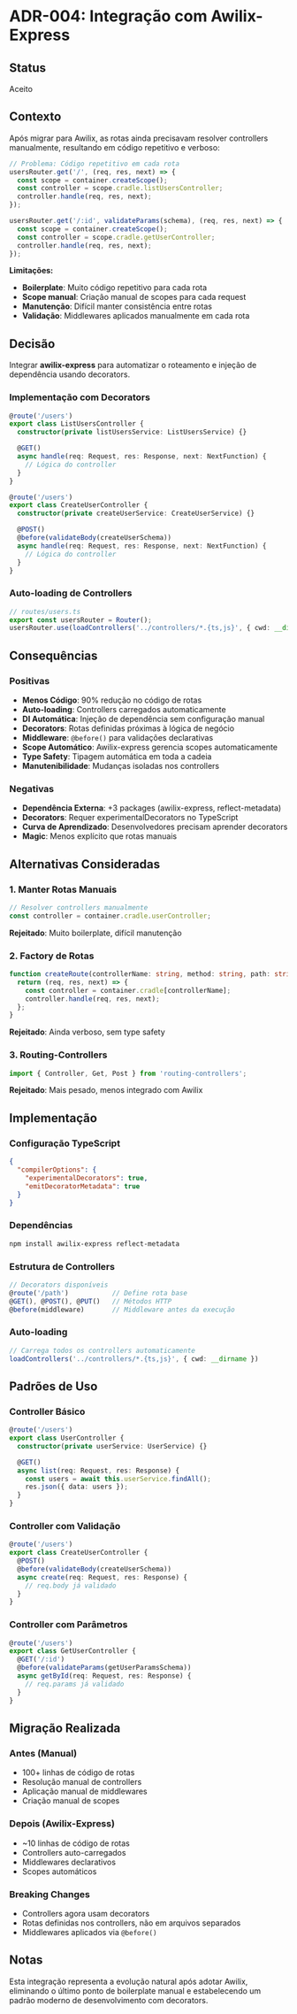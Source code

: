 # ADR-004: Integração com Awilix-Express

## Status
Aceito

## Contexto
Após migrar para Awilix, as rotas ainda precisavam resolver controllers manualmente, resultando em código repetitivo e verboso:

```typescript
// Problema: Código repetitivo em cada rota
usersRouter.get('/', (req, res, next) => {
  const scope = container.createScope();
  const controller = scope.cradle.listUsersController;
  controller.handle(req, res, next);
});

usersRouter.get('/:id', validateParams(schema), (req, res, next) => {
  const scope = container.createScope();
  const controller = scope.cradle.getUserController;
  controller.handle(req, res, next);
});
```

**Limitações:**
- **Boilerplate**: Muito código repetitivo para cada rota
- **Scope manual**: Criação manual de scopes para cada request
- **Manutenção**: Difícil manter consistência entre rotas
- **Validação**: Middlewares aplicados manualmente em cada rota

## Decisão
Integrar **awilix-express** para automatizar o roteamento e injeção de dependência usando decorators.

### Implementação com Decorators
```typescript
@route('/users')
export class ListUsersController {
  constructor(private listUsersService: ListUsersService) {}

  @GET()
  async handle(req: Request, res: Response, next: NextFunction) {
    // Lógica do controller
  }
}

@route('/users')
export class CreateUserController {
  constructor(private createUserService: CreateUserService) {}

  @POST()
  @before(validateBody(createUserSchema))
  async handle(req: Request, res: Response, next: NextFunction) {
    // Lógica do controller
  }
}
```

### Auto-loading de Controllers
```typescript
// routes/users.ts
export const usersRouter = Router();
usersRouter.use(loadControllers('../controllers/*.{ts,js}', { cwd: __dirname }));
```

## Consequências

### Positivas
- **Menos Código**: 90% redução no código de rotas
- **Auto-loading**: Controllers carregados automaticamente
- **DI Automática**: Injeção de dependência sem configuração manual
- **Decorators**: Rotas definidas próximas à lógica de negócio
- **Middleware**: `@before()` para validações declarativas
- **Scope Automático**: Awilix-express gerencia scopes automaticamente
- **Type Safety**: Tipagem automática em toda a cadeia
- **Manutenibilidade**: Mudanças isoladas nos controllers

### Negativas
- **Dependência Externa**: +3 packages (awilix-express, reflect-metadata)
- **Decorators**: Requer experimentalDecorators no TypeScript
- **Curva de Aprendizado**: Desenvolvedores precisam aprender decorators
- **Magic**: Menos explícito que rotas manuais

## Alternativas Consideradas

### 1. Manter Rotas Manuais
```typescript
// Resolver controllers manualmente
const controller = container.cradle.userController;
```
**Rejeitado**: Muito boilerplate, difícil manutenção

### 2. Factory de Rotas
```typescript
function createRoute(controllerName: string, method: string, path: string) {
  return (req, res, next) => {
    const controller = container.cradle[controllerName];
    controller.handle(req, res, next);
  };
}
```
**Rejeitado**: Ainda verboso, sem type safety

### 3. Routing-Controllers
```typescript
import { Controller, Get, Post } from 'routing-controllers';
```
**Rejeitado**: Mais pesado, menos integrado com Awilix

## Implementação

### Configuração TypeScript
```json
{
  "compilerOptions": {
    "experimentalDecorators": true,
    "emitDecoratorMetadata": true
  }
}
```

### Dependências
```bash
npm install awilix-express reflect-metadata
```

### Estrutura de Controllers
```typescript
// Decorators disponíveis
@route('/path')           // Define rota base
@GET(), @POST(), @PUT()   // Métodos HTTP
@before(middleware)       // Middleware antes da execução
```

### Auto-loading
```typescript
// Carrega todos os controllers automaticamente
loadControllers('../controllers/*.{ts,js}', { cwd: __dirname })
```

## Padrões de Uso

### Controller Básico
```typescript
@route('/users')
export class UserController {
  constructor(private userService: UserService) {}

  @GET()
  async list(req: Request, res: Response) {
    const users = await this.userService.findAll();
    res.json({ data: users });
  }
}
```

### Controller com Validação
```typescript
@route('/users')
export class CreateUserController {
  @POST()
  @before(validateBody(createUserSchema))
  async create(req: Request, res: Response) {
    // req.body já validado
  }
}
```

### Controller com Parâmetros
```typescript
@route('/users')
export class GetUserController {
  @GET('/:id')
  @before(validateParams(getUserParamsSchema))
  async getById(req: Request, res: Response) {
    // req.params já validado
  }
}
```

## Migração Realizada

### Antes (Manual)
- 100+ linhas de código de rotas
- Resolução manual de controllers
- Aplicação manual de middlewares
- Criação manual de scopes

### Depois (Awilix-Express)
- ~10 linhas de código de rotas
- Controllers auto-carregados
- Middlewares declarativos
- Scopes automáticos

### Breaking Changes
- Controllers agora usam decorators
- Rotas definidas nos controllers, não em arquivos separados
- Middlewares aplicados via `@before()`

## Notas
Esta integração representa a evolução natural após adotar Awilix, eliminando o último ponto de boilerplate manual e estabelecendo um padrão moderno de desenvolvimento com decorators.